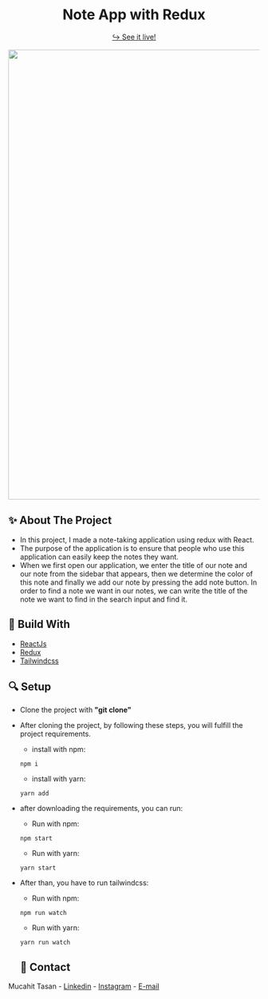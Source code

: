 <h1 align="center">Note App with Redux</h1>

<div align="center">
  <a href="https://note-app-redux.vercel.app/" target="_blank">↪️ See it live!</a>
  <br />
  <br />
</div>

<div align="center">
  <img width="900" src = 'https://user-images.githubusercontent.com/88967412/165399933-59b29313-4d91-4d24-a76f-3d5be1e79c06.gif' />
</div>

<h2> ✨ About The Project</h2>

- In this project, I made a note-taking application using redux with React.
- The purpose of the application is to ensure that people who use this application can easily keep the notes they want. 
- When we first open our application, we enter the title of our note and our note from the sidebar that appears, then we determine the color of this note and finally we add our note by pressing the add note button. In order to find a note we want in our notes, we can write the title of the note we want to find in the search input and find it.

<h2> 📌 Build With</h2>

- [ReactJs](https://tr.reactjs.org/)
- [Redux](https://redux-toolkit.js.org/)
- [Tailwindcss](https://tailwindcss.com/)

<h2> 🔍 Setup</h2>

- Clone the project with **"git clone"**

- After cloning the project, by following these steps, you will fulfill the project requirements.

  - install with npm:

  ```npm
  npm i
  ```

  - install with yarn:

  ```yarn
  yarn add
  ```

- after downloading the requirements, you can run:
  - Run with npm:
  ```npm
  npm start
  ```
  - Run with yarn:
  ```yarn
  yarn start
  ```
- After than, you have to run tailwindcss:
  - Run with npm:
  ```npm
  npm run watch
  ```
  - Run with yarn:
  ```yarn
  yarn run watch
  ```
  <h2> 📧 Contact </h2>

Mucahit Tasan - [Linkedin](https://www.linkedin.com/in/mucahittasan) - [Instagram](https://www.instagram.com/tasanmucahit) - [E-mail](mailto:mucahittasan0@gmail.com)
